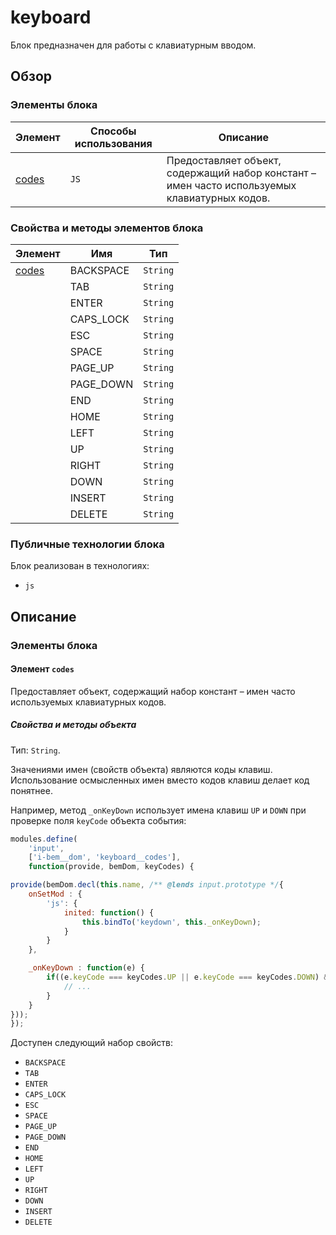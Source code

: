 # keyboard

Блок предназначен для работы с клавиатурным вводом.

## Обзор

### Элементы блока

| Элемент | Способы использования | Описание |
| --------| --------------------- | -------- |
| <a href="#elems-codes">codes</a> | `JS` | Предоставляет объект, содержащий набор констант – имен часто используемых клавиатурных кодов. |

### Свойства и методы элементов блока

| Элемент | Имя | Тип |
| ------- | --- | --- |
| <a href="#elems-codes">codes</a> | BACKSPACE | `String` |
| | TAB | `String` |
| | ENTER | `String` |
| | CAPS_LOCK | `String` |
| | ESC | `String` |
| | SPACE | `String` |
| | PAGE_UP | `String` |
| | PAGE_DOWN | `String` |
| | END | `String` |
| | HOME | `String` |
| | LEFT | `String` |
| | UP | `String` |
| | RIGHT | `String` |
| | DOWN | `String` |
| | INSERT | `String` |
| | DELETE | `String` |

### Публичные технологии блока

Блок реализован в технологиях:

* `js`

## Описание

<a name="elems"></a>

### Элементы блока

<a name="elems-codes"></a>

#### Элемент `codes`

Предоставляет объект, содержащий набор констант – имен часто используемых клавиатурных кодов.

<a name="elems-codes-fields"></a>

##### Свойства и методы объекта

Тип: `String`.

Значениями имен (свойств объекта) являются коды клавиш. Использование осмысленных имен вместо кодов клавиш делает код понятнее.

Например, метод `_onKeyDown` использует имена клавиш `UP` и `DOWN` при проверке поля `keyCode` объекта события:

```js
modules.define(
    'input',
    ['i-bem__dom', 'keyboard__codes'],
    function(provide, bemDom, keyCodes) {

provide(bemDom.decl(this.name, /** @lends input.prototype */{
    onSetMod : {
        'js': {
            inited: function() {
                this.bindTo('keydown', this._onKeyDown);
            }
        }
    },

    _onKeyDown : function(e) {
        if((e.keyCode === keyCodes.UP || e.keyCode === keyCodes.DOWN) && !e.shiftKey) {
            // ...
        }
    }
}));
});
```

Доступен следующий набор свойств:

* `BACKSPACE`
* `TAB`
* `ENTER`
* `CAPS_LOCK`
* `ESC`
* `SPACE`
* `PAGE_UP`
* `PAGE_DOWN`
* `END`
* `HOME`
* `LEFT`
* `UP`
* `RIGHT`
* `DOWN`
* `INSERT`
* `DELETE`
